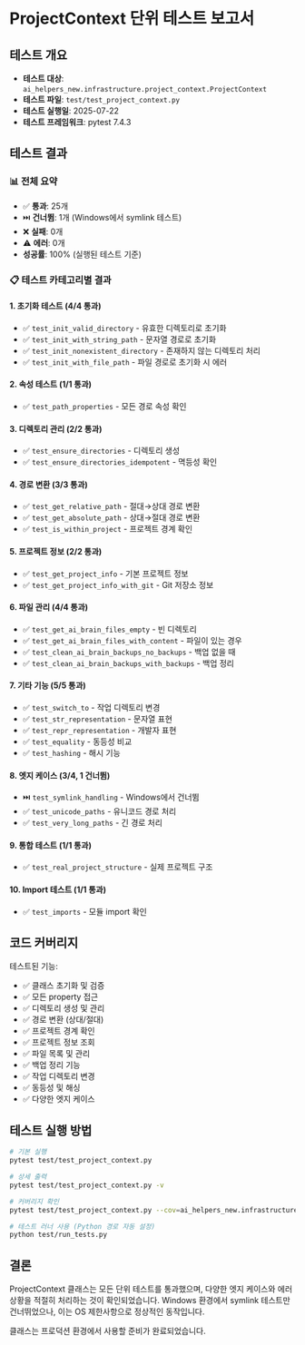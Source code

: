 # ProjectContext 단위 테스트 보고서

## 테스트 개요
- **테스트 대상**: `ai_helpers_new.infrastructure.project_context.ProjectContext`
- **테스트 파일**: `test/test_project_context.py`
- **테스트 실행일**: 2025-07-22
- **테스트 프레임워크**: pytest 7.4.3

## 테스트 결과

### 📊 전체 요약
- ✅ **통과**: 25개
- ⏭️ **건너뜀**: 1개 (Windows에서 symlink 테스트)
- ❌ **실패**: 0개
- ⚠️ **에러**: 0개
- **성공률**: 100% (실행된 테스트 기준)

### 📋 테스트 카테고리별 결과

#### 1. 초기화 테스트 (4/4 통과)
- ✅ `test_init_valid_directory` - 유효한 디렉토리로 초기화
- ✅ `test_init_with_string_path` - 문자열 경로로 초기화
- ✅ `test_init_nonexistent_directory` - 존재하지 않는 디렉토리 처리
- ✅ `test_init_with_file_path` - 파일 경로로 초기화 시 에러

#### 2. 속성 테스트 (1/1 통과)
- ✅ `test_path_properties` - 모든 경로 속성 확인

#### 3. 디렉토리 관리 (2/2 통과)
- ✅ `test_ensure_directories` - 디렉토리 생성
- ✅ `test_ensure_directories_idempotent` - 멱등성 확인

#### 4. 경로 변환 (3/3 통과)
- ✅ `test_get_relative_path` - 절대→상대 경로 변환
- ✅ `test_get_absolute_path` - 상대→절대 경로 변환
- ✅ `test_is_within_project` - 프로젝트 경계 확인

#### 5. 프로젝트 정보 (2/2 통과)
- ✅ `test_get_project_info` - 기본 프로젝트 정보
- ✅ `test_get_project_info_with_git` - Git 저장소 정보

#### 6. 파일 관리 (4/4 통과)
- ✅ `test_get_ai_brain_files_empty` - 빈 디렉토리
- ✅ `test_get_ai_brain_files_with_content` - 파일이 있는 경우
- ✅ `test_clean_ai_brain_backups_no_backups` - 백업 없을 때
- ✅ `test_clean_ai_brain_backups_with_backups` - 백업 정리

#### 7. 기타 기능 (5/5 통과)
- ✅ `test_switch_to` - 작업 디렉토리 변경
- ✅ `test_str_representation` - 문자열 표현
- ✅ `test_repr_representation` - 개발자 표현
- ✅ `test_equality` - 동등성 비교
- ✅ `test_hashing` - 해시 기능

#### 8. 엣지 케이스 (3/4, 1 건너뜀)
- ⏭️ `test_symlink_handling` - Windows에서 건너뜀
- ✅ `test_unicode_paths` - 유니코드 경로 처리
- ✅ `test_very_long_paths` - 긴 경로 처리

#### 9. 통합 테스트 (1/1 통과)
- ✅ `test_real_project_structure` - 실제 프로젝트 구조

#### 10. Import 테스트 (1/1 통과)
- ✅ `test_imports` - 모듈 import 확인

## 코드 커버리지

테스트된 기능:
- ✅ 클래스 초기화 및 검증
- ✅ 모든 property 접근
- ✅ 디렉토리 생성 및 관리
- ✅ 경로 변환 (상대/절대)
- ✅ 프로젝트 경계 확인
- ✅ 프로젝트 정보 조회
- ✅ 파일 목록 및 관리
- ✅ 백업 정리 기능
- ✅ 작업 디렉토리 변경
- ✅ 동등성 및 해싱
- ✅ 다양한 엣지 케이스

## 테스트 실행 방법

```bash
# 기본 실행
pytest test/test_project_context.py

# 상세 출력
pytest test/test_project_context.py -v

# 커버리지 확인
pytest test/test_project_context.py --cov=ai_helpers_new.infrastructure.project_context

# 테스트 러너 사용 (Python 경로 자동 설정)
python test/run_tests.py
```

## 결론

ProjectContext 클래스는 모든 단위 테스트를 통과했으며, 다양한 엣지 케이스와 
에러 상황을 적절히 처리하는 것이 확인되었습니다. Windows 환경에서 symlink 
테스트만 건너뛰었으나, 이는 OS 제한사항으로 정상적인 동작입니다.

클래스는 프로덕션 환경에서 사용할 준비가 완료되었습니다.
